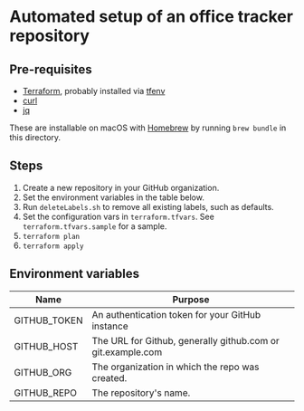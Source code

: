 # Automated setup of an office tracker repository

## Pre-requisites

* [Terraform](https://terraform.io), probably installed via
    [tfenv](https://github.com/tfutils/tfenv)
* [curl](https://curl.haxx.se)
* [jq](https://stedolan.github.io/jq/)

These are installable on macOS with [Homebrew](https://brew.sh) by running
`brew bundle` in this directory.

## Steps

1. Create a new repository in your GitHub organization.
1. Set the environment variables in the table below.
1. Run `deleteLabels.sh` to remove all existing labels, such as defaults.
1. Set the configuration vars in `terraform.tfvars`. See
   `terraform.tfvars.sample` for a sample.
1. `terraform plan`
1. `terraform apply`

## Environment variables

|Name|Purpose|
|----|-------|
|GITHUB_TOKEN|An authentication token for your GitHub instance|
|GITHUB_HOST|The URL for Github, generally github.com or git.example.com|
|GITHUB_ORG|The organization in which the repo was created.|
|GITHUB_REPO|The repository's name.|


